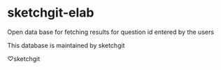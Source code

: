 # sketchgit-elab

Open data base for fetching results for question id entered by the users

This database is maintained by sketchgit

♡sketchgit
